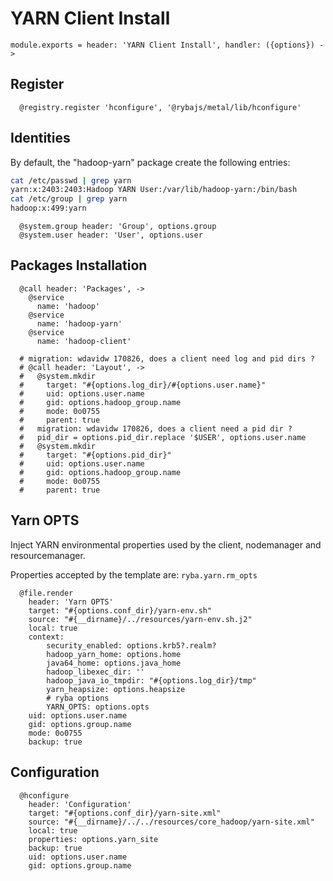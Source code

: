 
# YARN Client Install

    module.exports = header: 'YARN Client Install', handler: ({options}) ->

## Register

      @registry.register 'hconfigure', '@rybajs/metal/lib/hconfigure'

## Identities

By default, the "hadoop-yarn" package create the following entries:

```bash
cat /etc/passwd | grep yarn
yarn:x:2403:2403:Hadoop YARN User:/var/lib/hadoop-yarn:/bin/bash
cat /etc/group | grep yarn
hadoop:x:499:yarn
```

      @system.group header: 'Group', options.group
      @system.user header: 'User', options.user

## Packages Installation

      @call header: 'Packages', ->
        @service
          name: 'hadoop'
        @service
          name: 'hadoop-yarn'
        @service
          name: 'hadoop-client'

      # migration: wdavidw 170826, does a client need log and pid dirs ?
      # @call header: 'Layout', ->
      #   @system.mkdir
      #     target: "#{options.log_dir}/#{options.user.name}"
      #     uid: options.user.name
      #     gid: options.hadoop_group.name
      #     mode: 0o0755
      #     parent: true
      #   migration: wdavidw 170826, does a client need a pid dir ?
      #   pid_dir = options.pid_dir.replace '$USER', options.user.name
      #   @system.mkdir
      #     target: "#{options.pid_dir}"
      #     uid: options.user.name
      #     gid: options.hadoop_group.name
      #     mode: 0o0755
      #     parent: true

## Yarn OPTS

Inject YARN environmental properties used by the client, nodemanager and
resourcemanager.

Properties accepted by the template are: `ryba.yarn.rm_opts`   

      @file.render
        header: 'Yarn OPTS'
        target: "#{options.conf_dir}/yarn-env.sh"
        source: "#{__dirname}/../resources/yarn-env.sh.j2"
        local: true
        context:
            security_enabled: options.krb5?.realm?
            hadoop_yarn_home: options.home
            java64_home: options.java_home
            hadoop_libexec_dir: ''
            hadoop_java_io_tmpdir: "#{options.log_dir}/tmp"
            yarn_heapsize: options.heapsize
            # ryba options
            YARN_OPTS: options.opts
        uid: options.user.name
        gid: options.group.name
        mode: 0o0755
        backup: true

## Configuration

      @hconfigure
        header: 'Configuration'
        target: "#{options.conf_dir}/yarn-site.xml"
        source: "#{__dirname}/../../resources/core_hadoop/yarn-site.xml"
        local: true
        properties: options.yarn_site
        backup: true
        uid: options.user.name
        gid: options.group.name

